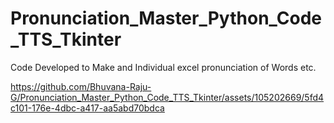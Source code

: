 # Pronunciation_Master_Python_Code_TTS_Tkinter
Code Developed to Make and Individual excel pronunciation of Words etc.


https://github.com/Bhuvana-Raju-G/Pronunciation_Master_Python_Code_TTS_Tkinter/assets/105202669/5fd4c101-176e-4dbc-a417-aa5abd70bdca

